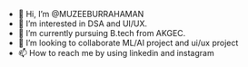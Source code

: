 - 👋 Hi, I’m @MUZEEBURRAHAMAN
- 👀 I’m interested in DSA and UI/UX.
- 🌱 I’m currently pursuing B.tech from AKGEC.
- 💞️ I’m looking to collaborate ML/AI project and ui/ux project
- 📫 How to reach me by using linkedin and instagram


<!---
MUZEEBURRAHAMAN/MUZEEBURRAHAMAN is a ✨ special ✨ repository because its `README.md` (this file) appears on your GitHub profile.
You can click the Preview link to take a look at your changes.
--->
